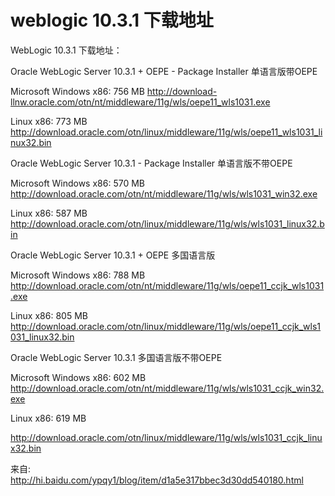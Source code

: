# weblogic 10.3.1 下载地址  

 WebLogic 10.3.1 下载地址：

Oracle WebLogic Server 10.3.1 + OEPE - Package Installer   单语言版带OEPE                 

Microsoft Windows   x86: 756 MB  http://download-llnw.oracle.com/otn/nt/middleware/11g/wls/oepe11_wls1031.exe

  Linux        x86: 773 MB              http://download.oracle.com/otn/linux/middleware/11g/wls/oepe11_wls1031_linux32.bin 




Oracle WebLogic Server 10.3.1 - Package Installer   单语言版不带OEPE 

Microsoft Windows    x86: 570 MB   http://download.oracle.com/otn/nt/middleware/11g/wls/wls1031_win32.exe

Linux      x86: 587 MB   http://download.oracle.com/otn/linux/middleware/11g/wls/wls1031_linux32.bin


Oracle WebLogic Server 10.3.1 + OEPE   多国语言版 

Microsoft Windows   x86: 788 MB http://download.oracle.com/otn/nt/middleware/11g/wls/oepe11_ccjk_wls1031.exe

Linux          x86: 805 MB       http://download.oracle.com/otn/linux/middleware/11g/wls/oepe11_ccjk_wls1031_linux32.bin

Oracle WebLogic Server 10.3.1 多国语言版不带OEPE 

Microsoft Windows    x86: 602 MB   http://download.oracle.com/otn/nt/middleware/11g/wls/wls1031_ccjk_win32.exe

Linux    x86: 619 MB     

http://download.oracle.com/otn/linux/middleware/11g/wls/wls1031_ccjk_linux32.bin

来自: http://hi.baidu.com/ypqy1/blog/item/d1a5e317bbec3d30dd540180.html


